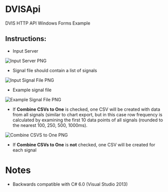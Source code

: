 # DVISApi
 DVIS HTTP API Windows Forms Example
 
 ## Instructions:
 * Input Server
 
 ![Input Server PNG](https://github.com/SheaCodes/DVISApi/blob/master/readme%20input%20server.png?raw=true)
 
 * Signal file should contain a list of signals
 
 ![Input Signal File PNG](https://github.com/SheaCodes/DVISApi/blob/master/readme%20signal%20file.png?raw=true)
 
 * Example signal file
 
 ![Example Signal File PNG](https://github.com/SheaCodes/DVISApi/blob/master/readme%20signal%20file%20example.PNG?raw=true)
 
 * If **Combine CSVs to One** is checked, one CSV will be created with data from all signals (similar to chart export, but in this case row frequency is calculated by examining the first 10 data points of all signals (rounded to the nearest 100, 250, 500, 1000ms).
 
 ![Combine CSVS to One PNG](https://github.com/SheaCodes/DVISApi/blob/master/readme%20combine%20csvs%20to%20one.png?raw=true)
 
 * If **Combine CSVs to One** is **not** checked, one CSV will be created for each signal


# Notes
- Backwards compatible with C# 6.0 (Visual Studio 2013)

